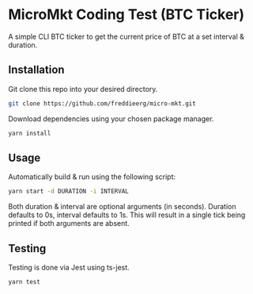 # MicroMkt Coding Test (BTC Ticker)

A simple CLI BTC ticker to get the current price of BTC at a set interval & duration.

## Installation

Git clone this repo into your desired directory.

```bash
git clone https://github.com/freddieerg/micro-mkt.git
```

Download dependencies using your chosen package manager.

```bash
yarn install
```

## Usage
Automatically build & run using the following script:

```bash
yarn start -d DURATION -i INTERVAL
```

Both duration & interval are optional arguments (in seconds). Duration defaults to 0s, interval defaults to 1s. 
This will result in a single tick being printed if both arguments are absent.

## Testing
Testing is done via Jest using ts-jest.
```bash
yarn test
```

